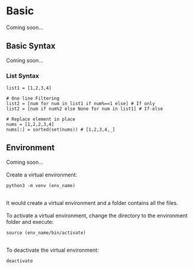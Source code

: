 # Basic
Coming soon...

## Basic Syntax
Coming soon...

### List Syntax
```
list1 = [1,2,3,4]

# One line Filtering
list2 = [num for num in list1 if num%==1 else] # If only
list2 = [num if num%2 else None for num in list1] # If-else

# Replace element in place
nums = [1,2,2,3,4]
nums[:] = sorted(set(nums)) # [1,2,3,4,_]

```

## Environment
Coming soon...
<br><br>
Create a virtual environment:

```
python3 -m venv (env_name)
```

<br>
It would create a virtual environment and a folder contains all the files.
<br><br>
To activate a virtual environment, change the directory to the environment folder and execute:

```
source (env_name/bin/activate)
```

<br>
To deactivate the virtual environment:

```
deactivate
```